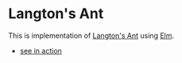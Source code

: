 # Langton's Ant

This is implementation of [Langton's Ant](https://en.wikipedia.org/wiki/Langton%27s_ant) using [Elm](http://elm-lang.org/).

 - [see in action](https://zplanet.github.io/langton-ant)
